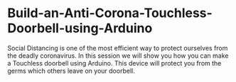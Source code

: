 # Build-an-Anti-Corona-Touchless-Doorbell-using-Arduino
Social Distancing is one of the most efficient way to protect ourselves from the deadly coronavirus. In this session we will show you how you can make a Touchless doorbell using Arduino. This device will protect you from the germs which others leave on your doorbell. 
